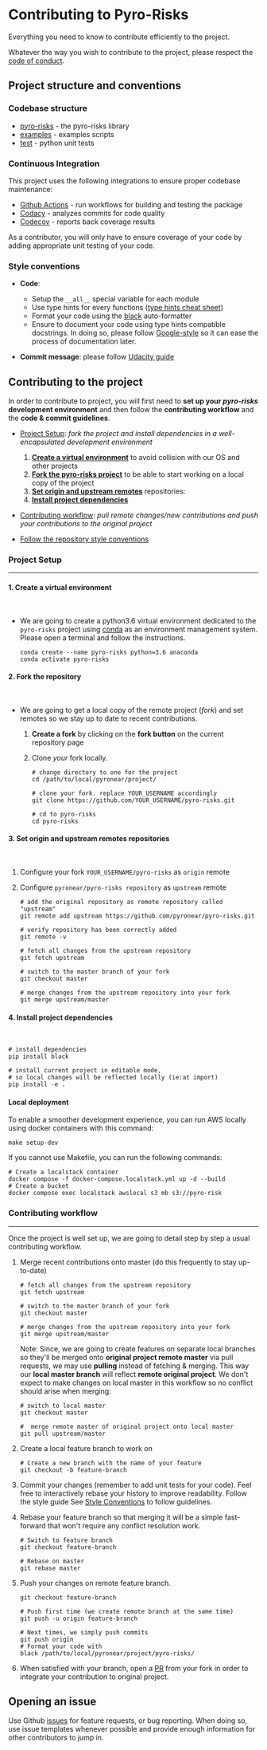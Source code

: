 # Contributing to Pyro-Risks

Everything you need to know to contribute efficiently to the project.

Whatever the way you wish to contribute to the project, please respect the [code of conduct](CODE_OF_CONDUCT.md).

## Project structure and conventions

### Codebase structure

- [pyro-risks](https://github.com/pyronear/pyro-risks/tree/master/pyro_risks) - the pyro-risks library
- [examples](https://github.com/pyronear/pyro-risks/tree/master/scripts) - examples scripts
- [test](https://github.com/pyronear/pyro-risks/blob/master/test) - python unit tests

### Continuous Integration

This project uses the following integrations to ensure proper codebase maintenance:

- [Github Actions](https://docs.github.com/en/free-pro-team@latest/actions/guides/about-continuous-integration) - run workflows for building and testing the package
- [Codacy](https://www.codacy.com/) - analyzes commits for code quality
- [Codecov](https://codecov.io/) - reports back coverage results

As a contributor, you will only have to ensure coverage of your code by adding appropriate unit testing of your code.

### Style conventions

- **Code**:
  - Setup the `__all__` special variable for each module
  - Use type hints for every functions ([type hints cheat sheet](https://mypy.readthedocs.io/en/stable/cheat_sheet_py3.html))
  - Format your code using the [black](https://github.com/psf/black) auto-formatter
  - Ensure to document your code using type hints compatible docstrings. In doing so, please follow [Google-style](https://sphinxcontrib-napoleon.readthedocs.io/en/latest/example_google.html) so it can ease the process of documentation later.

- **Commit message**: please follow [Udacity guide](http://udacity.github.io/git-styleguide/)

## Contributing to the project

In order to contribute to project, you will first need to **set up your *pyro-risks* development environment** and then follow the **contributing workflow** and the **code & commit guidelines**.

- [Project Setup](#project-setup): *fork the project and install dependencies in a well-encapsulated development environment*

    1. [**Create a virtual environment**](#create-a-virtual-environment) to avoid collision with our OS and other projects
    2. [**Fork the pyro-risks project**](#fork-the-repository) to be able to start working on a local copy of the project
    3. [**Set origin and upstream remotes**](#set-origin-and-upstream-remotes-repositories) repositories:
    4. [**Install project dependencies**](#install-project-dependencies)

- [Contributing workflow](#contributing-workflow): *pull remote changes/new contributions and push your contributions to the original project*

- [Follow the repository style conventions](#style-conventions)

### Project Setup

* * *

#### 1. Create a virtual environment

<br>

- We are going to create a python3.6 virtual environment dedicated to the `pyro-risks` project using [conda](https://docs.conda.io/en/latest/) as an environment management system. Please open a terminal and follow the instructions.

    ```shell
    conda create --name pyro-risks python=3.6 anaconda 
    conda activate pyro-risks
    ```

#### 2. Fork the repository

<br>

- We are going to get a local copy of the remote project (*fork*) and set remotes so we stay up to date to recent contributions.

    1. **Create a fork** by clicking on the **fork button** on the current repository page

    2. Clone *your* fork locally.

        ```shell
        # change directory to one for the project
        cd /path/to/local/pyronear/project/

        # clone your fork. replace YOUR_USERNAME accordingly
        git clone https://github.com/YOUR_USERNAME/pyro-risks.git

        # cd to pyro-risks
        cd pyro-risks
        ```

#### 3. Set origin and upstream remotes repositories

<br>

1. Configure your fork `YOUR_USERNAME/pyro-risks` as `origin` remote

2. Configure `pyronear/pyro-risks repository` as `upstream` remote

    ```shell
    # add the original repository as remote repository called "upstream"
    git remote add upstream https://github.com/pyronear/pyro-risks.git

    # verify repository has been correctly added
    git remote -v

    # fetch all changes from the upstream repository
    git fetch upstream

    # switch to the master branch of your fork
    git checkout master

    # merge changes from the upstream repository into your fork
    git merge upstream/master
    ```

#### 4. Install project dependencies

<br>

```shell
# install dependencies
pip install black

# install current project in editable mode,
# so local changes will be reflected locally (ie:at import)
pip install -e .
```

#### Local deployment

To enable a smoother development experience, you can run AWS locally using docker containers with this command:

```shell
make setup-dev
```

If you cannot use Makefile, you can run the following commands:

```shell
# Create a localstack container
docker compose -f docker-compose.localstack.yml up -d --build
# Create a bucket
docker compose exec localstack awslocal s3 mb s3://pyro-risk
```

### Contributing workflow

* * *

Once the project is well set up, we are going to detail step by step a usual contributing workflow.

1. Merge recent contributions onto master (do this frequently to stay up-to-date)

    ```shell
    # fetch all changes from the upstream repository
    git fetch upstream

    # switch to the master branch of your fork
    git checkout master

    # merge changes from the upstream repository into your fork
    git merge upstream/master
    ```

    Note: Since, we are going to create features on separate local branches so they'll be merged onto **original project remote master** via pull requests, we may use **pulling** instead of fetching & merging. This way our **local master branch** will reflect **remote original project**. We don't expect to make changes on local master in this workflow so no conflict should arise when merging:

    ```shell
    # switch to local master
    git checkout master

    #  merge remote master of original project onto local master
    git pull upstream/master
    ```

2. Create a local feature branch to work on

    ```shell
    # Create a new branch with the name of your feature
    git checkout -b feature-branch
    ```

3. Commit your changes (remember to add unit tests for your code). Feel free to interactively rebase your history to improve readability. Follow the style guide See [Style Conventions](#style-conventions) to follow guidelines.

4. Rebase your feature branch so that merging it will be a simple fast-forward that won't require any conflict resolution work.

    ```shell
    # Switch to feature branch
    git checkout feature-branch

    # Rebase on master
    git rebase master
    ```

5. Push your changes on remote feature branch.

    ```shell
    git checkout feature-branch

    # Push first time (we create remote branch at the same time)
    git push -u origin feature-branch

    # Next times, we simply push commits
    git push origin
    # Format your code with 
    black /path/to/local/pyronear/project/pyro-risks/
    ```

6. When satisfied with your branch, open a [PR](https://help.github.com/en/articles/creating-a-pull-request-from-a-fork) from your fork in order to integrate your contribution to original project.

## Opening an issue

Use Github [issues](https://github.com/pyronear/pyro-risks/issues) for feature requests, or bug reporting. When doing so, use issue templates whenever possible and provide enough information for other contributors to jump in.
